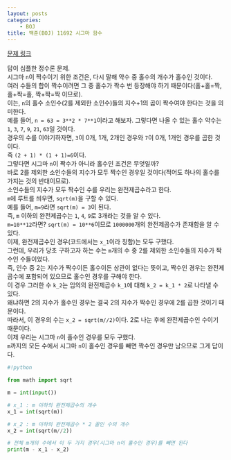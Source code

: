 ```yaml
---
layout: posts
categories:
    - BOJ
title: 백준(BOJ) 11692 시그마 함수
---
```


[문제 링크](https://www.acmicpc.net/problem/11692)

답이 심플한 정수론 문제.  
시그마 `n`이 짝수이기 위한 조건은, 다시 말해 약수 중 홀수의 개수가 홀수인 것이다.  
여러 수들의 합이 짝수이려면 그 중 홀수가 짝수 번 등장해야 하기 때문이다(홀+홀=짝, 홀+짝=홀, 짝+짝=짝 이므로).  
이는, `n`의 홀수 소인수(2를 제외한 소인수)들의 지수+1의 곱이 짝수여야 한다는 것을 의미한다.  
예를 들어, `n = 63 = 3**2 * 7**1`이라고 해보자. 그렇다면 나올 수 있는 홀수 약수는 `1`, `3`, `7`, `9`, `21`, `63`일 것이다.  
경우의 수를 이야기하자면, `3`이 0개, 1개, 2개인 경우와 `7`이 0개, 1개인 경우를 곱한 것이다.  
즉 `(2 + 1) * (1 + 1)=6`이다.  
그렇다면 시그마 `n`이 짝수가 아니라 홀수인 조건은 무엇일까?  
바로 2를 제외한 소인수들의 지수가 모두 짝수인 경우일 것이다(적어도 하나의 홀수를 가지는 것의 반대이므로).  
소인수들의 지수가 모두 짝수인 수를 우리는 완전제곱수라고 한다.  
`m`에 루트를 씌우면, `sqrt(m)`을 구할 수 있다.  
예를 들어, `m=9`라면 `sqrt(m) = 3`이 된다.  
즉, `m` 이하의 완전제곱수는 `1`, `4`, `9`로 3개라는 것을 알 수 있다.  
`m=10**12`라면? `sqrt(m) = 10**6`이므로 `1000000`개의 완전제곱수가 존재함을 알 수 있다.  
이제, 완전제곱수인 경우(코드에서는 `x_1`이라 칭함)는 모두 구했다.  
그런데, 우리가 당초 구하고자 하는 수는 `m`개의 수 중 2를 제외한 소인수들의 지수가 짝수인 수들이었다.  
즉, 인수 중 2는 지수가 짝수이든 홀수이든 상관이 없다는 뜻이고, 짝수인 경우는 완전제곱수에 포함되어 있으므로 홀수인 경우를 구해야 한다.  
이 경우 그러한 수 `k_2`는 임의의 완전제곱수 `k_1`에 대해 `k_2 = k_1 * 2`로 나타낼 수 있다.  
왜냐하면 2의 지수가 홀수인 경우는 결국 2의 지수가 짝수인 경우에 2를 곱한 것이기 때문이다.  
따라서, 이 경우의 수는 `x_2 = sqrt(m//2)`이다. 2로 나눈 후에 완전제곱수인 수이기 때문이다.  
이제 우리는 시그마 `n`이 홀수인 경우를 모두 구했다.  
`m`까지의 모든 수에서 시그마 `n`이 홀수인 경우를 빼면 짝수인 경우만 남으므로 그게 답이다.

```python
#!python

from math import sqrt

m = int(input())

# x_1 : m 이하의 완전제곱수의 개수
x_1 = int(sqrt(m))

# x_2 : m 이하의 완전제곱수 * 2 꼴인 수의 개수
x_2 = int(sqrt(m//2))

# 전체 m개의 수에서 이 두 가지 경우(시그마 n이 홀수인 경우)를 빼면 된다
print(m - x_1 - x_2)
```
